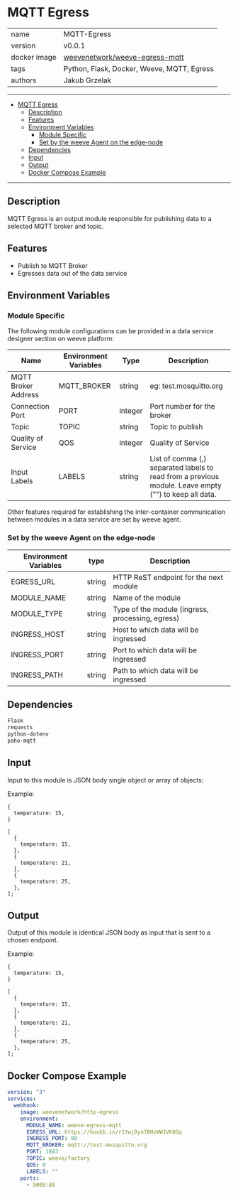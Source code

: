 # MQTT Egress


|              |                                                                   |
| ------------ | ----------------------------------------------------------------- |
| name         | MQTT-Egress                                                       |
| version      | v0.0.1                                                            |
| docker image | [weevenetwork/weeve-egress-mqtt](https://hub.docker.com/r/weevenetwork/weeve-egress-mqtt)        |
| tags         | Python, Flask, Docker, Weeve, MQTT, Egress                        |
| authors      | Jakub Grzelak                                                     |

***

- [MQTT Egress](#mqtt-egress)
  - [Description](#description)
  - [Features](#features)
  - [Environment Variables](#environment-variables)
    - [Module Specific](#module-specific)
    - [Set by the weeve Agent on the edge-node](#set-by-the-weeve-agent-on-the-edge-node)
  - [Dependencies](#dependencies)
  - [Input](#input)
  - [Output](#output)
  - [Docker Compose Example](#docker-compose-example)

***



## Description

MQTT Egress is an output module responsible for publishing data to a selected MQTT broker and topic.

## Features

* Publish to MQTT Broker
* Egresses data out of the data service

## Environment Variables

### Module Specific

The following module configurations can be provided in a data service designer section on weeve platform:


| Name                | Environment Variables | Type    | Description                |
| ------------------- | --------------------- | ------- | -------------------------- |
| MQTT Broker Address | MQTT_BROKER           | string  | eg: test.mosquitto.org     |
| Connection Port     | PORT                  | integer | Port number for the broker |
| Topic               | TOPIC                 | string  | Topic to publish         |
| Quality of Service  | QOS                   | integer | Quality of Service         |
| Input Labels        | LABELS                | string  | List of comma (,) separated labels to read from a previous module. Leave empty ("") to keep all data. |

Other features required for establishing the inter-container communication between modules in a data service are set by weeve agent.

### Set by the weeve Agent on the edge-node

| Environment Variables | type   | Description                            |
| --------------------- | ------ | -------------------------------------- |
| EGRESS_URL            | string | HTTP ReST endpoint for the next module |
| MODULE_NAME           | string | Name of the module                               |
| MODULE_TYPE           | string | Type of the module (ingress, processing, egress) |
| INGRESS_HOST          | string | Host to which data will be ingressed             |
| INGRESS_PORT          | string | Port to which data will be ingressed             |
| INGRESS_PATH          | string | Path to which data will be ingressed             |




## Dependencies

```txt
Flask
requests
python-dotenv
paho-mqtt
```

## Input

Input to this module is JSON body single object or array of objects:

Example:

```node
{
  temperature: 15,
}
```

```node
[
  {
    temperature: 15,
  },
  {
    temperature: 21,
  },
  {
    temperature: 25,
  },
];
```

## Output

Output of this module is identical JSON body as input that is sent to a chosen endpoint.

Example:

```node
{
  temperature: 15,
}
```

```node
[
  {
    temperature: 15,
  },
  {
    temperature: 21,
  },
  {
    temperature: 25,
  },
];
```

## Docker Compose Example

```yml
version: "3"
services:
  webhook:
    image: weevenetwork/http-egress
    environment:
      MODULE_NAME: weeve-egress-mqtt
      EGRESS_URL: https://hookb.in/r1YwjDyn7BHzWWJVK8Gq
      INGRESS_PORT: 80
      MQTT_BROKER: mqtt://test.mosquitto.org
      PORT: 1883
      TOPIC: weeve/factory
      QOS: 0
      LABELS: ""
    ports:
      - 5000:80
```
